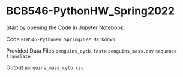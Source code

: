 # BCB546-PythonHW_Spring2022

Start by opening the Code in Jupyter Notebook:

Code `BCB546-PythonHW_Spring2022_Markdown`

Provided Data Files `penguins_cytb.fasta`
`penguins_mass.csv`
`sequence translate`

Output `penguins_mass_cytb.csv`

